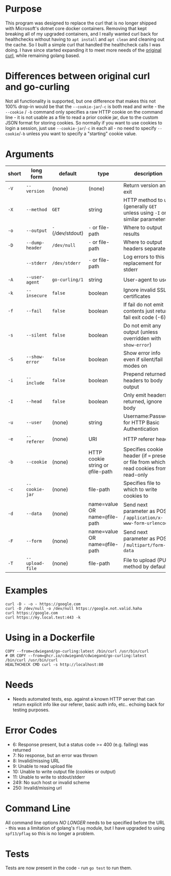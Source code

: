 # Purpose
This program was designed to replace the curl that is no longer shipped with Microsoft's dotnet core docker containers. Removing that kept breaking all of my upgraded containers, and I really wanted curl back for healthchecks without having to `apt install` and `apt clean` and cleaning out the cache. So I built a simple curl that handled the healthcheck calls I was doing. I have since started expanding it to meet more needs of the [original curl](https://curl.se/), while remaining golang based.

# Differences between original curl and go-curling
Not all functionality is supported, but one difference that makes this not 100% drop-in would be that the `--cookie-jar`/`-c` is both read and write - the `--cookie` / `-b` command only specifies a raw HTTP cookie on the command line - it is not usable as a file to read a prior cookie jar, due to the custom JSON format for storing cookies. So normally if you want to use cookies to login a session, just use `--cookie-jar`/`-c` in each all - no need to specify `--cookie`/`-b` unless you want to specify a "starting" cookie value.

# Arguments
| short | long form | default | type | description |
| -- | -- | -- | -- | -- |
| `-V` | `--version` | (none) | (none) | Return version and exit |
| `-X` | `--method` | `GET` | string | HTTP method to use (generally `GET` unless using `-I` or similar parameters) |
| `-o` | `--output` | `-` (/dev/stdout) | `-` or file-path | Where to output results |
| `-D` | `--dump-header` | `/dev/null` | `-` or file-path | Where to output headers separately |
|  | `--stderr` | `/dev/stderr` | `-` or file-path | Log errors to this replacement for stderr |
| `-A` | `--user-agent` | `go-curling/1` | string | User-agent to use |
| `-k` | `--insecure` | `false` | boolean | Ignore invalid SSL certificates |
| `-f` | `--fail` | `false` | boolean | If fail do not emit contents just return fail exit code (-6) |
| `-s` | `--silent` | `false` | boolean | Do not emit any output (unless overridden with `show-error`) |
| `-S` | `--show-error` | `false` | boolean | Show error info even if silent/fail modes on |
| `-i` | `--include` | `false` | boolean | Prepend returned headers to body output |
| `-I` | `--head` | `false` | boolean | Only emit headers returned, ignore body |
| `-u` | `--user` | (none) | string | Username:Password for HTTP Basic Authentication |
| `-e` | `--referer` | (none) | URI | HTTP referer header |
| `-b` | `--cookie` | (none) | HTTP cookie string or `@`file-path | Specifies cookie header (if `=` present) or file from which to read cookies from, read-only |
| `-c` | `--cookie-jar` | (none) | file-path | Specifies file to which to write cookies to |
| `-d` | `--data` | (none) | name=value OR name=`@`file-path | Send next parameter as POST / `application/x-www-form-urlencoded` |
| `-F` | `--form` | (none) | name=value OR name=`@`file-path |Send next parameter as POST / `multipart/form-data` |
| `-T` | `--upload-file` | (none) | file-path | File to upload (PUT method by default) |

# Examples

```
curl -D - -o - https://google.com
curl -D /dev/null -o /dev/null https://google.not.valid.haha
curl https://google.com
curl https://my.local.test:443 -k
```

# Using in a Dockerfile
```
COPY --from=cdwiegand/go-curling:latest /bin/curl /usr/bin/curl
# OR COPY --from=ghcr.io/cdwiegand/cdwiegand/go-curling:latest /bin/curl /usr/bin/curl
HEALTHCHECK CMD curl -s http://localhost:80
```

# Needs
- Needs automated tests, esp. against a known HTTP server that can return explicit info like our referer, basic auth info, etc.. echoing back for testing purposes.

# Error Codes
- 6: Response present, but a status code >= 400 (e.g. failing) was returned
- 7: No response, but an error was thrown
- 8: Invalid/missing URL
- 9: Unable to read upload file
- 10: Unable to write output file (cookies or output)
- 11: Unable to write to stdout/stderr
- 249: No such host or invalid scheme
- 250: Invalid/missing url

# Command Line 
All command line options *NO LONGER* needs to be specified before the URL - this was a limitation of golang's `flag` module, but I have upgraded to using `spf13/pflag` so this is no longer a problem.

# Tests
Tests are now present in the code - run `go test` to run them.